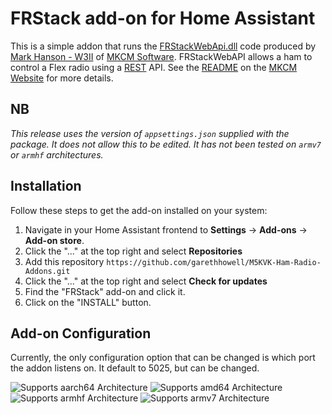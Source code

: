 # FRStack add-on for Home Assistant

This is a simple addon that runs the [FRStackWebApi.dll][API] code produced by
[Mark Hanson - W3II][W3II] of [MKCM Software][MKCM].
FRStackWebAPI allows a ham to control a Flex radio using a [REST][REST] API.
See the [README][API] on the [MKCM Website][MKCM] for more details.

## NB

_This release uses the version of `appsettings.json` supplied with the package.
It does not allow this to be edited.
It has not been tested on `armv7` or `armhf` architectures._

## Installation

Follow these steps to get the add-on installed on your system:

1. Navigate in your Home Assistant frontend to **Settings** -> **Add-ons** -> **Add-on store**.
2. Click the "..." at the top right and select **Repositories**
3. Add this repository `https://github.com/garethhowell/M5KVK-Ham-Radio-Addons.git`
4. Click the "..." at the top right and select **Check for updates**
5. Find the "FRStack" add-on and click it.
6. Click on the "INSTALL" button.

## Add-on Configuration

Currently, the only configuration option that can be changed is which port the addon listens on.
It default to 5025, but can be changed.

[README]: https://github.com/garethhowell/M5KVK-Ham-Radio-Addons/blob/main/frstack/README.md
[API]: https://www.mkcmsoftware.com/download/FRStackWebApiReadme.html
[W3II]: https://www.qrz.com/db/W3II
[MKCM]: https://www.mkcmsoftware.com
[REST]: https://en.wikipedia.org/wiki/REST

![Supports aarch64 Architecture][aarch64-shield]
![Supports amd64 Architecture][amd64-shield]
![Supports armhf Architecture][armhf-shield]
![Supports armv7 Architecture][armv7-shield]

[aarch64-shield]: https://img.shields.io/badge/aarch64-yes-green.svg
[amd64-shield]: https://img.shields.io/badge/amd64-yes-green.svg
[armhf-shield]: https://img.shields.io/badge/armhf-yes-green.svg
[armv7-shield]: https://img.shields.io/badge/armv7-yes-green.svg
